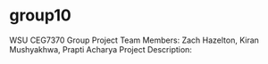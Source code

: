 # group10
WSU CEG7370 Group Project
Team Members: Zach Hazelton, Kiran Mushyakhwa, Prapti Acharya
Project Description:
